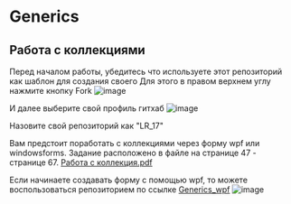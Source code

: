 # Generics
## Работа с коллекциями

  Перед началом работы, убедитесь что используете этот репозиторий как шаблон для создания своего
Для этого в правом верхнем углу нажмите кнопку Fork
![image](https://user-images.githubusercontent.com/61108556/151491104-76f0ca09-bb0f-45b9-b76a-375119934261.png)

И далее выберите свой профиль гитхаб ![image](https://user-images.githubusercontent.com/61108556/151491157-d8efae5d-9528-410a-bddf-f453ba85d084.png)


Назовите свой репозиторий как "LR_17"

  Вам предстоит поработать с коллекциями через форму wpf или windowsforms.
Задание расположено в файле на странице 47 - странице 67.
[Работа с коллекция.pdf](https://github.com/VSTC21CAB/Generics/files/7955799/4cf3ad7d6ae3c54ce2f48e66bae79507.pdf)

  Если начинаете создавать форму с помощью wpf, то можете воспользоваться репозиторием по ссылке [Generics_wpf](https://github.com/Sand-by/KPYP_LECTION)
![image](https://user-images.githubusercontent.com/61108556/151490220-9413723b-8a4e-4bbd-b927-53f1dba7a4c1.png)

